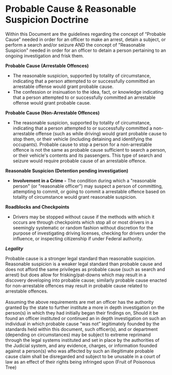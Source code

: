 # Probable Cause & Reasonable Suspicion Doctrine

Within this Document are the guidelines regarding the concept of “Probable Cause” needed in order for an officer to make an arrest, detain a subject, or perform a search and/or seizure AND the concept of "Reasonable Suspicion" needed in order for an officer to detain a person pertaining to an ongoing investigation and frisk them.&#x20;

**Probable Cause (Arrestable Offences)**

* The reasonable suspicion, supported by totality of circumstance, indicating that a person attempted to or successfully committed an arrestable offense would grant probable cause.
* The confession or insinuation to the idea, fact, or knowledge indicating that a person attempted to or successfully committed an arrestable offense would grant probable cause.

**Probable Cause (Non-Arrestable Offences)**

* The reasonable suspicion, supported by totality of circumstance, indicating that a person attempted to or successfully committed a non-arrestable offense (such as while driving) would grant probable cause to stop them, or their vehicle (including detaining and identifying the occupants). Probable cause to stop a person for a non-arrestable offence is not the same as probable cause sufficient to search a person, or their vehicle's contents and its passengers. This type of search and seizure would require probable cause of an arrestable offence.&#x20;

**Reasonable Suspicion (Detention pending investigation)**

* **Involvement in a Crime -** The condition during which a "reasonable person" (or "reasonable officer") may suspect a person of committing, attempting to commit, or going to commit a arrestable offence based on totality of circumstance would grant reasonable suspicion.&#x20;

**Roadblocks and Checkpoints**

* Drivers may be stopped without cause if the methods with which it occurs are through checkpoints which stop all or most drivers in a seemingly systematic or random fashion without  discretion for the purpose of investigating driving licenses, checking for drivers under the influence, or inspecting citizenship if under Federal authority.

_**Legality**_

Probable cause is a stronger legal standard than reasonable suspicion. Reasonable suspicion is a weaker legal standard than probable cause and does not afford the same privileges as probable cause (such as search and arrest) but does allow for frisking/pat-downs which may result in a discovery developing into probable cause; similarly probable cause enacted for non-arrestable offences may result in probable cause related to arrestable offences.\
\
Assuming the above requirements are met an officer has the authority granted by the state to further institute a more in depth investigation on the person(s) in which they had initially began their findings on, Should it be found an officer instituted or continued an in depth investigation on such an individual in which probable cause “was not” legitimately founded by the standards held within this document, such officer(s), and or department (depending on circumstances) may be subject to extreme reprimand through the legal systems instituted and set in place by the authorities of the Judicial system, and any evidence, charges, or information founded against a person(s) who was affected by such an illegitimate probable cause claim shall be disregarded and subject to be unusable in a court of law as an effect of their rights being infringed upon (Fruit of Poisonous Tree)
